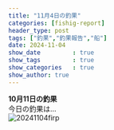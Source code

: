 ```yaml
---
title: "11月4日の釣果"
categories: [fishig-report]
header_type: post
tags: ["釣果","釣果報告","船"]
date: 2024-11-04
show_date         : true
show_tags         : true
show_categories   : true
show_author: true
---
```

**10月11日の釣果**
<br>
今日の釣果は…  
![20241104firp](https://cf684707.cloudfree.jp/go-by-boat/other/IMG_6394_clop.jpg "2024/11/04の釣果")






